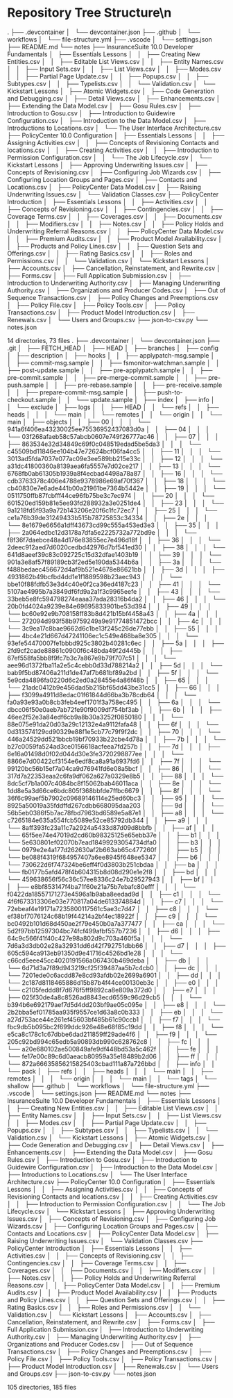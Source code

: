 # Repository Tree Structure\n
.
├── .devcontainer
│   └── devcontainer.json
├── .github
│   └── workflows
│       └── file-structure.yml
├── .vscode
│   └── settings.json
├── README.md
└── notes
    ├── InsuranceSuite 10.0 Developer Fundamentals
    │   ├── Essentials Lessons
    │   │   ├── Creating New Entities.csv
    │   │   ├── Editable List Views.csv
    │   │   ├── Entity Names.csv
    │   │   ├── Input Sets.csv
    │   │   ├── List Views.csv
    │   │   ├── Modes.csv
    │   │   ├── Partial Page Update.csv
    │   │   ├── Popups.csv
    │   │   ├── Subtypes.csv
    │   │   ├── Typelists.csv
    │   │   └── Validation.csv
    │   └── Kickstart Lessons
    │       ├── Atomic Widgets.csv
    │       ├── Code Generation and Debugging.csv
    │       ├── Detail Views.csv
    │       ├── Enhancements.csv
    │       ├── Extending the Data Model.csv
    │       ├── Gosu Rules.csv
    │       ├── Introduction to Gosu.csv
    │       ├── Introduction to Guidewire Configuration.csv
    │       ├── Introduction to the Data Model.csv
    │       ├── Introductions to Locations.csv
    │       └── The User Interface Architecture.csv
    ├── PolicyCenter 10.0 Configuration
    │   ├── Essentials Lessons
    │   │   ├── Assigning Activities.csv
    │   │   ├── Concepts of Revisioning Contacts and locations.csv
    │   │   ├── Creating Activities.csv
    │   │   ├── Introduction to Permission Configuration.csv
    │   │   └── The Job Lifecycle.csv
    │   └── Kickstart Lessons
    │       ├── Approving Underwriting Issues.csv
    │       ├── Concepts of Revisioning.csv
    │       ├── Configuring Job Wizards.csv
    │       ├── Configuring Location Groups and Pages.csv
    │       ├── Contacts and Locations.csv
    │       ├── PolicyCenter Data Model.csv
    │       ├── Raising Underwriting Issues.csv
    │       └── Validation Classes.csv
    ├── PolicyCenter Introduction
    │   ├── Essentials Lessons
    │   │   ├── Activities.csv
    │   │   ├── Concepts of Revisioning.csv
    │   │   ├── Contingencies.csv
    │   │   ├── Coverage Terms.csv
    │   │   ├── Coverages.csv
    │   │   ├── Documents.csv
    │   │   ├── Modifiers.csv
    │   │   ├── Notes.csv
    │   │   ├── Policy Holds and Underwriting Referral Reasons.csv
    │   │   ├── PolicyCenter Data Model.csv
    │   │   ├── Premium Audits.csv
    │   │   ├── Product Model Availability.csv
    │   │   ├── Products and Policy Lines.csv
    │   │   ├── Question Sets and Offerings.csv
    │   │   ├── Rating Basics.csv
    │   │   ├── Roles and Permissions.csv
    │   │   └── Validation.csv
    │   └── Kickstart Lessons
    │       ├── Accounts.csv
    │       ├── Cancellation, Reinstatement, and Rewrite.csv
    │       ├── Forms.csv
    │       ├── Full Application Submission.csv
    │       ├── Introduction to Underwriting Authority.csv
    │       ├── Managing Underwriting Authority.csv
    │       ├── Organizations and Producer Codes.csv
    │       ├── Out of Sequence Transactions.csv
    │       ├── Policy Changes and Preemptions.csv
    │       ├── Policy File.csv
    │       ├── Policy Tools.csv
    │       ├── Policy Transactions.csv
    │       ├── Product Model Introduction.csv
    │       ├── Renewals.csv
    │       └── Users and Groups.csv
    ├── json-to-csv.py
    └── notes.json

14 directories, 73 files
.
├── .devcontainer
│   └── devcontainer.json
├── .git
│   ├── FETCH_HEAD
│   ├── HEAD
│   ├── branches
│   ├── config
│   ├── description
│   ├── hooks
│   │   ├── applypatch-msg.sample
│   │   ├── commit-msg.sample
│   │   ├── fsmonitor-watchman.sample
│   │   ├── post-update.sample
│   │   ├── pre-applypatch.sample
│   │   ├── pre-commit.sample
│   │   ├── pre-merge-commit.sample
│   │   ├── pre-push.sample
│   │   ├── pre-rebase.sample
│   │   ├── pre-receive.sample
│   │   ├── prepare-commit-msg.sample
│   │   ├── push-to-checkout.sample
│   │   └── update.sample
│   ├── index
│   ├── info
│   │   └── exclude
│   ├── logs
│   │   ├── HEAD
│   │   └── refs
│   │       ├── heads
│   │       │   └── main
│   │       └── remotes
│   │           └── origin
│   │               └── main
│   ├── objects
│   │   ├── 00
│   │   │   └── 941a6f406ea43230025ee75536952437083d0a
│   │   ├── 04
│   │   │   └── 03f268afaeb58c57abcb0607e749f26777ac46
│   │   ├── 07
│   │   │   ├── 863534e32d34849c69f0c048519edad5be5da3
│   │   │   └── c45509bd11846ee104b47e72624bcf06fa4cc5
│   │   ├── 11
│   │   │   └── 3013ad5fda7037e077ac09e3ee589bb215e33c
│   │   ├── 12
│   │   │   └── a31dc41800360a8139aea6fa5557e7d02ce217
│   │   ├── 13
│   │   │   └── 6768fb0ab61305b1939a8f4ecbad4498a78a87
│   │   ├── 16
│   │   │   └── cdb3763378c406e4788e9378986e69af70f367
│   │   ├── 18
│   │   │   └── cb40830e7e6ade441b00a21961be7364b5442e
│   │   ├── 19
│   │   │   └── 0511750ffb87fcbfff44ce96fb75be3c7ec974
│   │   ├── 20
│   │   │   └── 601520ed159b81e5ee93fd288932a3e0251de4
│   │   ├── 23
│   │   │   └── 9a1218fd5f93a9a72b143206e20f6c1fc72ec7
│   │   ├── 25
│   │   │   └── ce1a76b39de31249433b515b78725853c34334
│   │   ├── 2e
│   │   │   └── 8e1679e6656a1dff43673cd99c555a453ed3e3
│   │   ├── 35
│   │   │   ├── 2a064edbc12d3178a7dfa5e2225732a772bd9e
│   │   │   └── f8f36f7daebce48a4d176e83855ec7e496d18f
│   │   ├── 36
│   │   │   └── 2deec912aed7d6020cedbd42976d7bf541ed30
│   │   ├── 38
│   │   │   └── 641d8aeef39c83c092725c15d32dfae1403b19
│   │   ├── 39
│   │   │   └── 901a3e8af57f89189cb3f2ed5e190da5344b6a
│   │   ├── 3a
│   │   │   └── f488bedaec456672d4af9b521e4678e86621bb
│   │   ├── 3d
│   │   │   ├── 4931862b49bcfbd4dd1e1f1889598b23aec943
│   │   │   └── bbe10f88fdfb53e3d4c40e0f2ca36ed4187c23
│   │   ├── 41
│   │   │   └── 5107ae4995b7a3849df6fd9a2a1f3c9965eefe
│   │   ├── 43
│   │   │   └── 33beb5e8fc594798274eaaa37ada28316b4da2
│   │   ├── 46
│   │   │   └── 20b0fd4024a9239e84e69695833901be53d394
│   │   ├── 49
│   │   │   └── bc60e92e9b708158ff83b8d421b15bf4458a43
│   │   ├── 4a
│   │   │   └── 272094d993f58b9759249a9e91774851472bcc
│   │   ├── 4c
│   │   │   └── 3c9ea17c8bae9662d6c1be13f245c26de77ebb
│   │   ├── 55
│   │   │   ├── 4bc4e21d667d47241106ec1c549e468ba8e305
│   │   │   └── 93efe54470007fe1bbbd925c3802b40281c6ec
│   │   ├── 5a
│   │   │   ├── 2fd9cf2cade88861c0900f6c48bda49f2d445b
│   │   │   ├── 67ef558fa5bb8f9fc7b3c7a867e9b79f707c51
│   │   │   └── aee96d1372fba11a2e5c4cebb0d33d788214a2
│   │   ├── 5d
│   │   │   └── bab9f5bd87406a211d1de47af7b681bf89a2bd
│   │   ├── 5f
│   │   │   └── 5e9cda4896fa0220d6c2ed0a28455e4a86f48b
│   │   ├── 65
│   │   │   └── 21adc0412b9e456dad5b215bf65dd43be31cc5
│   │   ├── 66
│   │   │   ├── f3099a4911d8edac01f61844d66ba3b78cdb64
│   │   │   └── fa0a93e93a0b8cb3feb4eef1701f3a758ec495
│   │   ├── 6a
│   │   │   └── dbcc06f50e0aeb7ab72fe90f9009df754bf3ab
│   │   ├── 6b
│   │   │   ├── 46ee2f52e3a84edf6cb9a8b30a3252f0850180
│   │   │   └── 88e075e91da20d03a29c12132e4a9112fafa48
│   │   ├── 6f
│   │   │   └── 0d313574129cd90329e88f1e5cb77c79f9f2dc
│   │   ├── 70
│   │   │   └── 446a24529dd521bbcb19bf70933b22cbe4d78a
│   │   ├── 7b
│   │   │   └── b27c0059fa524ad3ce0156618acfeea7fd257b
│   │   ├── 7d
│   │   │   ├── 6e16a01498d0f02d044d30e3fe3720298877ee
│   │   │   └── 8866e7d00422cf3154e6edf8ca8a91a6937fd6
│   │   ├── 7f
│   │   │   └── 99120bc56b15ef7a04ca9d76941fd6e08a5bcf
│   │   ├── 86
│   │   │   └── 317d7a22353eaa2c6fa9df062a627a0329e8b5
│   │   ├── 88
│   │   │   └── 8dc5cf7b1a007c4084bc8f15062bab46011aca
│   │   ├── 8e
│   │   │   └── 1dd8e5a3d66ce6bdc805f368bbfde7ffbc6679
│   │   ├── 8f
│   │   │   └── 36f6c99aef5b7902c09689146114e25ed60bc3
│   │   ├── 95
│   │   │   └── 8925a50019a35fddffd267cdbb668095daa203
│   │   ├── 9d
│   │   │   └── 56b5eb0386f5b7ac78fbd7963bd6589e5a87e1
│   │   ├── a8
│   │   │   └── c7265184e635a554fcb5089e52ce85792db344
│   │   ├── a9
│   │   │   └── 8aff393fc23a11c7a2924a5433d87d09d8bbfb
│   │   ├── af
│   │   │   └── 65f5ee74e47019d2cd60b98325125e65ebb37e
│   │   ├── b1
│   │   │   └── 5e630801ef02070b7ead18499293054734dfa0
│   │   ├── b3
│   │   │   └── 0979e2e4a177d262630af2b663ab65c477260f
│   │   ├── b5
│   │   │   └── be088f4319f684957407a6ee8945f648ee5347
│   │   ├── b6
│   │   │   └── 730622d6f747324be6eff4f0d3803b251cbdaa
│   │   ├── ba
│   │   │   └── fb0177b5afd478f4b604315b8d08d290e1e2f8
│   │   ├── bd
│   │   │   └── 459638656f56c36c57ee8336c24e7b29527943
│   │   ├── bf
│   │   │   ├── e8bf853147f4ba71f60e21a75b7ebafc80efff
│   │   │   └── f0422da18557171273e4596a1b9aba8eedad9d
│   │   ├── c1
│   │   │   └── 4f6f673313306e03e770817a04de613374884d
│   │   ├── c7
│   │   │   └── 72ebeaf4e19171a7235800117561c5ae3c7d47
│   │   ├── c8
│   │   │   └── ef38bf7076124c68b19f44214a2bf4ec18922f
│   │   ├── c9
│   │   │   └── bc0492b101d68d450ae2f79e450b0a7a377477
│   │   ├── ca
│   │   │   └── 5d2f97bb12597304bc74fcf499afbf557b7236
│   │   ├── d6
│   │   │   ├── 64c9c566f41f40c427e98a802d9c703a460f5a
│   │   │   └── 7d6a3d3db02e28a32931dd6d42f792751dbb66
│   │   ├── d7
│   │   │   ├── 605c594ca913eb91350d9e41716c4526bd1e28
│   │   │   └── c66cd5eee45cc4020191566a067430b469deba
│   │   ├── db
│   │   │   └── 6d71d3a7f89d943219cf25f39487aa5b7c4cb0
│   │   ├── dc
│   │   │   └── 7201ede0c6acdd87e8cd93afdb02e2699a6901
│   │   ├── dd
│   │   │   └── 2c187d8118465886d15b87b4f44ce00130eb3c
│   │   ├── e0
│   │   │   └── c2105feddd8f7d676f5ff9892ca8e809a372d0
│   │   ├── e7
│   │   │   ├── 025f30de4a8c8526ad8843ecd6559c96d29cb5
│   │   │   └── b394b6e692179aef7d5d4dd203bf9ae05c095e
│   │   ├── e8
│   │   │   └── 2b2bba5ef01785aa935f9557ce1d63a8c0b333
│   │   ├── eb
│   │   │   └── a27d753ace44e261ef45603bf485b61c90ccb1
│   │   ├── f7
│   │   │   └── fbc9db5b095bc2f699ddc926e48e68f85c19dd
│   │   ├── f8
│   │   │   └── e5ca8c178c1c67dbbe6dad211859ff29ade4f6
│   │   ├── f9
│   │   │   └── 205c92bd994c65edb5a90893db990c628762c8
│   │   ├── fc
│   │   │   └── a20e680102ae500849afe9df448bd53a5c462f
│   │   ├── fe
│   │   │   └── fe17e00c89c6d0aeacb80959a35e18489b2d06
│   │   ├── ff
│   │   │   └── 872a66635856215825403cbad111a87a726bbd
│   │   ├── info
│   │   └── pack
│   ├── refs
│   │   ├── heads
│   │   │   └── main
│   │   ├── remotes
│   │   │   └── origin
│   │   │       └── main
│   │   └── tags
│   └── shallow
├── .github
│   └── workflows
│       └── file-structure.yml
├── .vscode
│   └── settings.json
├── README.md
└── notes
    ├── InsuranceSuite 10.0 Developer Fundamentals
    │   ├── Essentials Lessons
    │   │   ├── Creating New Entities.csv
    │   │   ├── Editable List Views.csv
    │   │   ├── Entity Names.csv
    │   │   ├── Input Sets.csv
    │   │   ├── List Views.csv
    │   │   ├── Modes.csv
    │   │   ├── Partial Page Update.csv
    │   │   ├── Popups.csv
    │   │   ├── Subtypes.csv
    │   │   ├── Typelists.csv
    │   │   └── Validation.csv
    │   └── Kickstart Lessons
    │       ├── Atomic Widgets.csv
    │       ├── Code Generation and Debugging.csv
    │       ├── Detail Views.csv
    │       ├── Enhancements.csv
    │       ├── Extending the Data Model.csv
    │       ├── Gosu Rules.csv
    │       ├── Introduction to Gosu.csv
    │       ├── Introduction to Guidewire Configuration.csv
    │       ├── Introduction to the Data Model.csv
    │       ├── Introductions to Locations.csv
    │       └── The User Interface Architecture.csv
    ├── PolicyCenter 10.0 Configuration
    │   ├── Essentials Lessons
    │   │   ├── Assigning Activities.csv
    │   │   ├── Concepts of Revisioning Contacts and locations.csv
    │   │   ├── Creating Activities.csv
    │   │   ├── Introduction to Permission Configuration.csv
    │   │   └── The Job Lifecycle.csv
    │   └── Kickstart Lessons
    │       ├── Approving Underwriting Issues.csv
    │       ├── Concepts of Revisioning.csv
    │       ├── Configuring Job Wizards.csv
    │       ├── Configuring Location Groups and Pages.csv
    │       ├── Contacts and Locations.csv
    │       ├── PolicyCenter Data Model.csv
    │       ├── Raising Underwriting Issues.csv
    │       └── Validation Classes.csv
    ├── PolicyCenter Introduction
    │   ├── Essentials Lessons
    │   │   ├── Activities.csv
    │   │   ├── Concepts of Revisioning.csv
    │   │   ├── Contingencies.csv
    │   │   ├── Coverage Terms.csv
    │   │   ├── Coverages.csv
    │   │   ├── Documents.csv
    │   │   ├── Modifiers.csv
    │   │   ├── Notes.csv
    │   │   ├── Policy Holds and Underwriting Referral Reasons.csv
    │   │   ├── PolicyCenter Data Model.csv
    │   │   ├── Premium Audits.csv
    │   │   ├── Product Model Availability.csv
    │   │   ├── Products and Policy Lines.csv
    │   │   ├── Question Sets and Offerings.csv
    │   │   ├── Rating Basics.csv
    │   │   ├── Roles and Permissions.csv
    │   │   └── Validation.csv
    │   └── Kickstart Lessons
    │       ├── Accounts.csv
    │       ├── Cancellation, Reinstatement, and Rewrite.csv
    │       ├── Forms.csv
    │       ├── Full Application Submission.csv
    │       ├── Introduction to Underwriting Authority.csv
    │       ├── Managing Underwriting Authority.csv
    │       ├── Organizations and Producer Codes.csv
    │       ├── Out of Sequence Transactions.csv
    │       ├── Policy Changes and Preemptions.csv
    │       ├── Policy File.csv
    │       ├── Policy Tools.csv
    │       ├── Policy Transactions.csv
    │       ├── Product Model Introduction.csv
    │       ├── Renewals.csv
    │       └── Users and Groups.csv
    ├── json-to-csv.py
    └── notes.json

105 directories, 185 files
